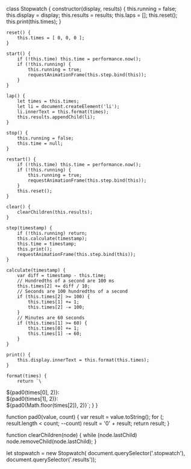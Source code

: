 class Stopwatch {
    constructor(display, results) {
        this.running = false;
        this.display = display;
        this.results = results;
        this.laps = [];
        this.reset();
        this.print(this.times);
    }

    reset() {
        this.times = [ 0, 0, 0 ];
    }

    start() {
        if (!this.time) this.time = performance.now();
        if (!this.running) {
            this.running = true;
            requestAnimationFrame(this.step.bind(this));
        }
    }

    lap() {
        let times = this.times;
        let li = document.createElement('li');
        li.innerText = this.format(times);
        this.results.appendChild(li);
    }

    stop() {
        this.running = false;
        this.time = null;
    }

    restart() {
        if (!this.time) this.time = performance.now();
        if (!this.running) {
            this.running = true;
            requestAnimationFrame(this.step.bind(this));
        }
        this.reset();
    }

    clear() {
        clearChildren(this.results);
    }

    step(timestamp) {
        if (!this.running) return;
        this.calculate(timestamp);
        this.time = timestamp;
        this.print();
        requestAnimationFrame(this.step.bind(this));
    }

    calculate(timestamp) {
        var diff = timestamp - this.time;
        // Hundredths of a second are 100 ms
        this.times[2] += diff / 10;
        // Seconds are 100 hundredths of a second
        if (this.times[2] >= 100) {
            this.times[1] += 1;
            this.times[2] -= 100;
        }
        // Minutes are 60 seconds
        if (this.times[1] >= 60) {
            this.times[0] += 1;
            this.times[1] -= 60;
        }
    }

    print() {
        this.display.innerText = this.format(this.times);
    }

    format(times) {
        return `\
${pad0(times[0], 2)}:\
${pad0(times[1], 2)}:\
${pad0(Math.floor(times[2]), 2)}`;
    }
}

function pad0(value, count) {
    var result = value.toString();
    for (; result.length < count; --count)
        result = '0' + result;
    return result;
}

function clearChildren(node) {
    while (node.lastChild)
        node.removeChild(node.lastChild);
}

let stopwatch = new Stopwatch(
    document.querySelector('.stopwatch'),
    document.querySelector('.results'));